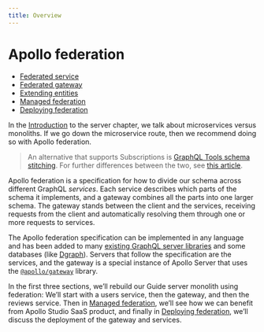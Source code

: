 ```yaml
---
title: Overview
---
```


# Apollo federation

* [Federated service](federated-service.md)
* [Federated gateway](federated-gateway.md)
* [Extending entities](extending-entities.md)
* [Managed federation](managed-federation.md)
* [Deploying federation](deploying-federation.md)

In the [Introduction](../server/introduction.md) to the server chapter, we talk about microservices versus monoliths. If we go down the microservice route, then we recommend doing so with Apollo federation.

> An alternative that supports Subscriptions is [GraphQL Tools schema stitching](https://www.graphql-tools.com/docs/stitch-combining-schemas/). For further differences between the two, see [this article](https://product.voxmedia.com/2020/11/2/21494865/to-federate-or-stitch-a-graphql-gateway-revisited).

Apollo federation is a specification for how to divide our schema across different GraphQL *services*. Each service describes which parts of the schema it implements, and a gateway combines all the parts into one larger schema. The gateway stands between the client and the services, receiving requests from the client and automatically resolving them through one or more requests to services.

The Apollo federation specification can be implemented in any language and has been added to many [existing GraphQL server libraries](https://www.apollographql.com/docs/apollo-server/federation/other-servers/) and some databases (like [Dgraph](https://dgraph.io/docs/graphql/federation/)). Servers that follow the specification are the services, and the gateway is a special instance of Apollo Server that uses the [`@apollo/gateway`](https://www.apollographql.com/docs/apollo-server/api/apollo-gateway/) library.

In the first three sections, we’ll rebuild our Guide server monolith using federation: We’ll start with a users service, then the gateway, and then the reviews service. Then in [Managed federation](#managed-federation), we’ll see how we can benefit from Apollo Studio SaaS product, and finally in [Deploying federation](#deploying-federation), we’ll discuss the deployment of the gateway and services.

